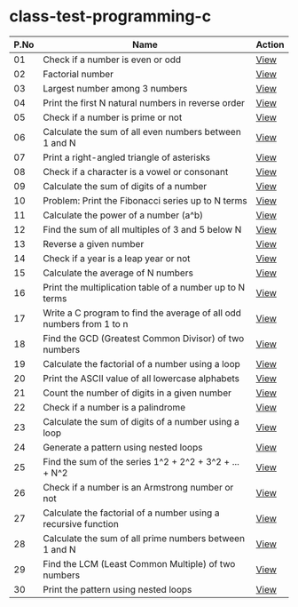 # class-test-programming-c

| P.No | Name                                                                 | Action                     |
|------|----------------------------------------------------------------------|----------------------------|
| 01   | Check if a number is even or odd                                     | [View](even_or_odd.c)      |
| 02   | Factorial number                                                     | [View](factorial_number.c) |
| 03   | Largest number among 3 numbers                                       | [View]()                   |
| 04   | Print the first N natural numbers in reverse order                   | [View]()                   |
| 05   | Check if a number is prime or not                                    | [View]()                   |
| 06   | Calculate the sum of all even numbers between 1 and N                | [View]()                   |
| 07   | Print a right-angled triangle of asterisks                           | [View]()                   |
| 08   | Check if a character is a vowel or consonant                         | [View]()                   |
| 09   | Calculate the sum of digits of a number                              | [View]()                   |
| 10   | Problem: Print the Fibonacci series up to N terms                    | [View]()                   |
| 11   | Calculate the power of a number (a^b)                                | [View]()                   |
| 12   | Find the sum of all multiples of 3 and 5 below N                     | [View]()                   |
| 13   | Reverse a given number                                               | [View]()                   |
| 14   | Check if a year is a leap year or not                                | [View]()                   |
| 15   | Calculate the average of N numbers                                   | [View]()                   |
| 16   | Print the multiplication table of a number up to N terms             | [View]()                   |
| 17   | Write a C program to find the average of all odd numbers from 1 to n | [View]()                   |
| 18   | Find the GCD (Greatest Common Divisor) of two numbers                | [View]()                   |
| 19   | Calculate the factorial of a number using a loop                     | [View]()                   |
| 20   | Print the ASCII value of all lowercase alphabets                     | [View]()                   |
| 21   | Count the number of digits in a given number                         | [View]()                   |
| 22   | Check if a number is a palindrome                                    | [View]()                   |
| 23   | Calculate the sum of digits of a number using a loop                 | [View]()                   |
| 24   | Generate a pattern using nested loops                                | [View]()                   |
| 25   | Find the sum of the series 1^2 + 2^2 + 3^2 + ... + N^2               | [View]()                   |
| 26   | Check if a number is an Armstrong number or not                      | [View]()                   |
| 27   | Calculate the factorial of a number using a recursive function       | [View]()                   |
| 28   | Calculate the sum of all prime numbers between 1 and N               | [View]()                   |
| 29   | Find the LCM (Least Common Multiple) of two numbers                  | [View]()                   |
| 30   | Print the pattern using nested loops                                 | [View]()                   |
